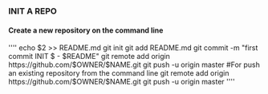 ### INIT A REPO
#### Create a new repository on the command line


''''
echo $2 >> README.md
git init
git add README.md
git commit -m "first commit INIT $ - $README"
git remote add origin https://github.com/$OWNER/$NAME.git
git push -u origin master
#For push an existing repository from the command line
git remote add origin https://github.com/$OWNER/$NAME.git
git push -u origin master
''''












